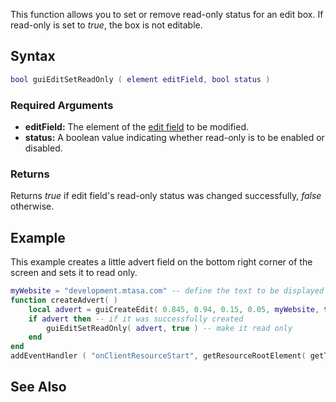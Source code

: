 This function allows you to set or remove read-only status for an edit box. If read-only is set to *true*, the box is not editable.

Syntax
------

``` lua
bool guiEditSetReadOnly ( element editField, bool status )
```

### Required Arguments

-   **editField:** The element of the [edit field](/Element/GUI/Edit_field.md "wikilink") to be modified.
-   **status:** A boolean value indicating whether read-only is to be enabled or disabled.

### Returns

Returns *true* if edit field's read-only status was changed successfully, *false* otherwise.

Example
-------

This example creates a little advert field on the bottom right corner of the screen and sets it to read only.

``` lua
myWebsite = "development.mtasa.com" -- define the text to be displayed in advert field
function createAdvert( )
    local advert = guiCreateEdit( 0.845, 0.94, 0.15, 0.05, myWebsite, true ) -- create edit field for the advert
    if advert then -- if it was successfully created
        guiEditSetReadOnly( advert, true ) -- make it read only
    end
end
addEventHandler ( "onClientResourceStart", getResourceRootElement( getThisResource() ), createAdvert )
```

See Also
--------
